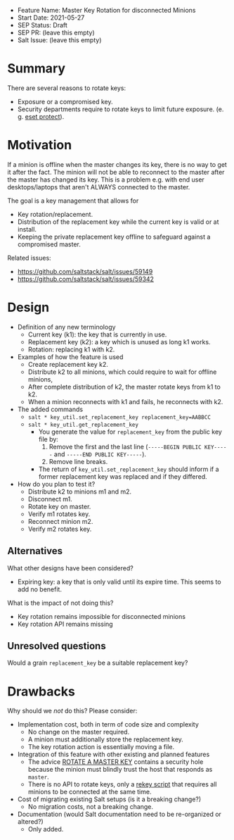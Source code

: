 - Feature Name: Master Key Rotation for disconnected Minions
- Start Date: 2021-05-27
- SEP Status: Draft
- SEP PR: (leave this empty)
- Salt Issue: (leave this empty)

# Summary
[summary]: #summary

There are several reasons to rotate keys:
- Exposure or a compromised key.
- Security departments require to rotate keys to limit future exposure. (e. g. [eset protect](https://help.eset.com/protect_admin/80/en-US/certificate_replacement.html)).


# Motivation
[motivation]: #motivation

If a minion is offline when the master changes its key, there is no way to get it after the fact. The minion will not be able to reconnect to the master after the master has changed its key. This is a problem e.g. with end user desktops/laptops that aren't ALWAYS connected to the master.

The goal is a key management that allows for
- Key rotation/replacement.
- Distribution of the replacement key while the current key is valid or at install.
- Keeping the private replacement key offline to safeguard against a compromised master.


Related issues:
- https://github.com/saltstack/salt/issues/59149
- https://github.com/saltstack/salt/issues/59342


# Design
[design]: #detailed-design

- Definition of any new terminology
  - Current key (k1): the key that is currently in use.
  - Replacement key (k2): a key which is unused as long k1 works.
  - Rotation: replacing k1 with k2.
- Examples of how the feature is used
  - Create replacement key k2.
  - Distribute k2 to all minions, which could require to wait for offline minions,
  - After complete distribution of k2, the master rotate keys from k1 to k2.
  - When a minion reconnects with k1 and fails, he reconnects with k2.
- The added commands
  - `salt * key_util.set_replacement_key replacement_key=AABBCC`
  - `salt * key_util.get_replacement_key`
    - You generate the value for `replacement_key` from the public key file by:
      1) Remove the first and the last line (`-----BEGIN PUBLIC KEY-----` and `-----END PUBLIC KEY-----`).
      2) Remove line breaks.
    - The return of `key_util.set_replacement_key` should inform if a former replacement key was replaced and if they differed.
- How do you plan to test it?
  - Distribute k2 to minions m1 and m2.
  - Disconnect m1.
  - Rotate key on master.
  - Verify m1 rotates key.
  - Reconnect minion m2.
  - Verify m2 rotates key.


## Alternatives
[alternatives]: #alternatives

What other designs have been considered?
  - Expiring key: a key that is only valid until its expire time. This seems to add no benefit.

What is the impact of not doing this?
- Key rotation remains impossible for disconnected minions
- Key rotation API remains missing


## Unresolved questions
[unresolved]: #unresolved-questions

Would a grain `replacement_key` be a suitable replacement key?

# Drawbacks
[drawbacks]: #drawbacks

Why should we *not* do this? Please consider:

- Implementation cost, both in term of code size and complexity
  - No change on the master required.
  - A minion must additionally store the replacement key.
  - The key rotation action is essentially moving a file.
- Integration of this feature with other existing and planned features
  - The advice [ROTATE A MASTER KEY](https://docs.saltproject.io/en/latest/topics/hardening.html#rotate-a-master-key) contains a security hole because the minion must blindly trust the host that responds as `master`.
  - There is no API to rotate keys, only a [rekey script](https://github.com/dwoz/salt-rekey/) that requires all minions to be connected at the same time.
- Cost of migrating existing Salt setups (is it a breaking change?)
  - No migration costs, not a breaking change.
- Documentation (would Salt documentation need to be re-organized or altered?)
  - Only added.
